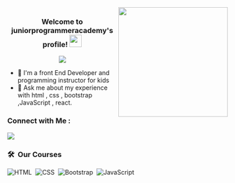 
<img width="250" align="right" src="https://media.tenor.com/2uyENRmiUt0AAAAC/coding.gif">

<h3 align="center">
  Welcome to juniorprogrammeracademy's profile!
  <img src="https://media.giphy.com/media/hvRJCLFzcasrR4ia7z/giphy.gif" width="28">
</h3>

<!-- Typing SVG by DenverCoder1 - https://github.com/DenverCoder1/readme-typing-svg -->
<p align="center">
  <a href="https://github.com/DenverCoder1/readme-typing-svg"><img src="https://readme-typing-svg.herokuapp.com/?lines=Front-end%20developer;programming%20instructor%20for%20kids;&font=Fira%20Code&center=true&width=440&height=45&color=f75c7e&vCenter=true&size=22"></a>
</p> 

- 🏢 I'm a front End Developer and programming instructor for kids
- 💬 Ask me about my experience with html , css , bootstrap ,JavaScript , react.


### Connect with Me :

<a href="https://www.facebook.com/Amino4coding/" target="_blank"><img src="https://img.shields.io/badge/-Amino4codingAcademy-0077B5?style=for-the-badge&logo=facebook&logoColor=white"/></a>

### 🛠 &nbsp;Our Courses


![HTML](https://img.shields.io/badge/-HTML-05122A?style=flat&logo=HTML5)&nbsp;
![CSS](https://img.shields.io/badge/-CSS-05122A?style=flat&logo=CSS3&logoColor=1572B6)&nbsp;
![Bootstrap](https://img.shields.io/badge/-Bootstrap-05122A?style=flat&logo=bootstrap&logoColor=563D7C)&nbsp;
![JavaScript](https://img.shields.io/badge/-JavaScript-05122A?style=flat&logo=javascript)&nbsp;



